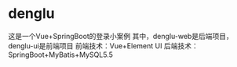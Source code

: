 # denglu
这是一个Vue+SpringBoot的登录小案例
其中，denglu-web是后端项目，denglu-ui是前端项目
前端技术：Vue+Element UI
后端技术：SpringBoot+MyBatis+MySQL5.5


